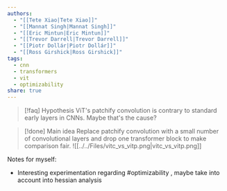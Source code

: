 ```yaml
---
authors:
  - "[[Tete Xiao|Tete Xiao]]"
  - "[[Mannat Singh|Mannat Singh]]"
  - "[[Eric Mintun|Eric Mintun]]"
  - "[[Trevor Darrell|Trevor Darrell]]"
  - "[[Piotr Dollár|Piotr Dollár]]"
  - "[[Ross Girshick|Ross Girshick]]"
tags:
  - cnn
  - transformers
  - vit
  - optimizability
share: true
---
```




> [!faq] Hypothesis
> ViT's patchify convolution is contrary to standard early layers in CNNs. Maybe that's the cause?

>[!done] Main idea
> Replace patchify convolution with a small number of convolutional layers and drop one transformer block to make comparison fair.
![[../../Files/vitc_vs_vitp.png|vitc_vs_vitp.png]]

Notes for myself:
- Interesting experimentation regarding #optimizability , maybe take into account into hessian analysis